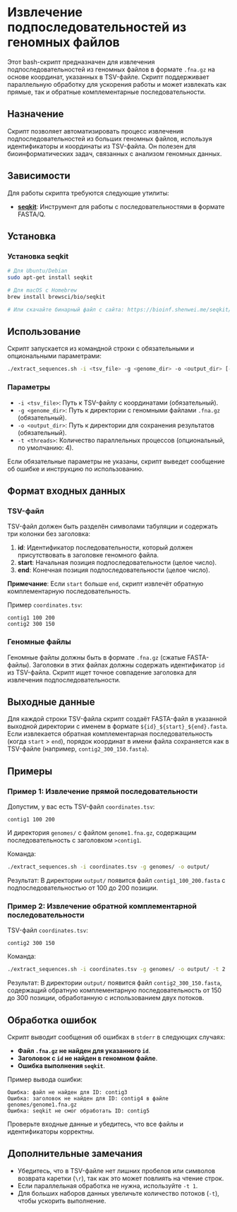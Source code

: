 
# Извлечение подпоследовательностей из геномных файлов

Этот bash-скрипт предназначен для извлечения подпоследовательностей из геномных файлов в формате `.fna.gz` на основе координат, указанных в TSV-файле. Скрипт поддерживает параллельную обработку для ускорения работы и может извлекать как прямые, так и обратные комплементарные последовательности.

## Назначение

Скрипт позволяет автоматизировать процесс извлечения подпоследовательностей из больших геномных файлов, используя идентификаторы и координаты из TSV-файла. Он полезен для биоинформатических задач, связанных с анализом геномных данных.

## Зависимости

Для работы скрипта требуются следующие утилиты:

- **[seqkit](https://bioinf.shenwei.me/seqkit/)**: Инструмент для работы с последовательностями в формате FASTA/Q.


## Установка

### Установка seqkit

```bash
# Для Ubuntu/Debian
sudo apt-get install seqkit

# Для macOS с Homebrew
brew install brewsci/bio/seqkit

# Или скачайте бинарный файл с сайта: https://bioinf.shenwei.me/seqkit/download/
```

## Использование

Скрипт запускается из командной строки с обязательными и опциональными параметрами:

```bash
./extract_sequences.sh -i <tsv_file> -g <genome_dir> -o <output_dir> [-t <threads>]
```

### Параметры

- `-i <tsv_file>`: Путь к TSV-файлу с координатами (обязательный).
- `-g <genome_dir>`: Путь к директории с геномными файлами `.fna.gz` (обязательный).
- `-o <output_dir>`: Путь к директории для сохранения результатов (обязательный).
- `-t <threads>`: Количество параллельных процессов (опциональный, по умолчанию: 4).

Если обязательные параметры не указаны, скрипт выведет сообщение об ошибке и инструкцию по использованию.

## Формат входных данных

### TSV-файл

TSV-файл должен быть разделён символами табуляции и содержать три колонки без заголовка:

1. **id**: Идентификатор последовательности, который должен присутствовать в заголовке геномного файла.
2. **start**: Начальная позиция подпоследовательности (целое число).
3. **end**: Конечная позиция подпоследовательности (целое число).

**Примечание**: Если `start` больше `end`, скрипт извлечёт обратную комплементарную последовательность.

Пример `coordinates.tsv`:
```
contig1	100	200
contig2	300	150
```

### Геномные файлы

Геномные файлы должны быть в формате `.fna.gz` (сжатые FASTA-файлы). Заголовки в этих файлах должны содержать идентификатор `id` из TSV-файла. Скрипт ищет точное совпадение заголовка для извлечения подпоследовательности.

## Выходные данные

Для каждой строки TSV-файла скрипт создаёт FASTA-файл в указанной выходной директории с именем в формате `${id}_${start}_${end}.fasta`. Если извлекается обратная комплементарная последовательность (когда `start` > `end`), порядок координат в имени файла сохраняется как в TSV-файле (например, `contig2_300_150.fasta`).

## Примеры

### Пример 1: Извлечение прямой последовательности

Допустим, у вас есть TSV-файл `coordinates.tsv`:
```
contig1	100	200
```

И директория `genomes/` с файлом `genome1.fna.gz`, содержащим последовательность с заголовком `>contig1`.

Команда:
```bash
./extract_sequences.sh -i coordinates.tsv -g genomes/ -o output/
```

Результат: В директории `output/` появится файл `contig1_100_200.fasta` с подпоследовательностью от 100 до 200 позиции.

### Пример 2: Извлечение обратной комплементарной последовательности

TSV-файл `coordinates.tsv`:
```
contig2	300	150
```

Команда:
```bash
./extract_sequences.sh -i coordinates.tsv -g genomes/ -o output/ -t 2
```

Результат: В директории `output/` появится файл `contig2_300_150.fasta`, содержащий обратную комплементарную последовательность от 150 до 300 позиции, обработанную с использованием двух потоков.

## Обработка ошибок

Скрипт выводит сообщения об ошибках в `stderr` в следующих случаях:

- **Файл `.fna.gz` не найден для указанного `id`**.
- **Заголовок с `id` не найден в геномном файле**.
- **Ошибка выполнения `seqkit`**.

Пример вывода ошибки:
```
Ошибка: файл не найден для ID: contig3
Ошибка: заголовок не найден для ID: contig4 в файле genomes/genome1.fna.gz
Ошибка: seqkit не смог обработать ID: contig5
```

Проверьте входные данные и убедитесь, что все файлы и идентификаторы корректны.

## Дополнительные замечания

- Убедитесь, что в TSV-файле нет лишних пробелов или символов возврата каретки (`\r`), так как это может повлиять на чтение строк.
- Если параллельная обработка не нужна, используйте `-t 1`.
- Для больших наборов данных увеличьте количество потоков (`-t`), чтобы ускорить выполнение.


